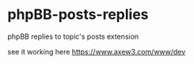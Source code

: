 # phpBB-posts-replies
phpBB replies to topic's posts extension

see it working here https://www.axew3.com/www/dev
